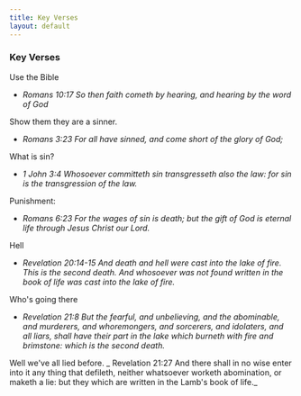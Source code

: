 ```yaml
---
title: Key Verses
layout: default
---
```


### Key Verses
Use the Bible 

  * _Romans 10:17
So then faith cometh by hearing, and hearing by the word of God_

  Show them they are a sinner. 
  * _Romans 3:23 
For all have sinned, and come short of the glory of God;_

  What is sin?
  * _1 John 3:4 
Whosoever committeth sin transgresseth also the law: for sin is the transgression of the law._

  Punishment:
  * _Romans 6:23 
For the wages of sin is death; but the gift of God is eternal life through Jesus Christ our Lord._

  Hell
  * _Revelation 20:14-15
  And death and hell were cast into the lake of fire. This is the second death. And whosoever was not found written in the book of life was cast into the lake of fire._

  Who's going there
  * _Revelation 21:8
  But the fearful, and unbelieving, and the abominable, and murderers, and whoremongers, and sorcerers, and idolaters, and all liars, shall have their part in the lake which burneth with fire and brimstone: which is the second death._

  Well we've all lied before. 
 _ Revelation 21:27
And there shall in no wise enter into it any thing that defileth, neither whatsoever worketh abomination, or maketh a lie: but they which are written in the Lamb's book of life._


